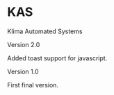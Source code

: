# KAS
Klima Automated Systems

Version 2.0

Added toast support for javascript.

Version 1.0

First final version.
